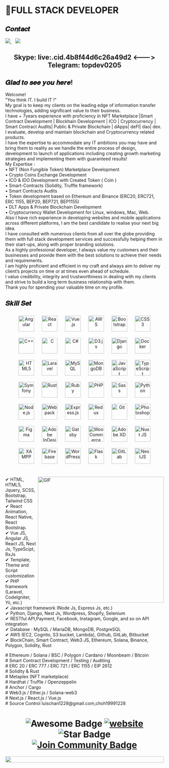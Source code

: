# 👋FULL STACK DEVELOPER
  
## 𝑪𝒐𝒏𝒕𝒂𝒄𝒕

<a href="https://join.skype.com/invite/OyBkobIsnA8l">
    <img src="https://img.shields.io/badge/skype-%231DA1F3.svg?&style=for-the-badge&logo=skype&logoColor=white" />
</a>&nbsp;&nbsp;
<a href="mailto:oleksii.kovalenko1@gmail.com">
    <img src="https://img.shields.io/badge/email-%231DA1F3.svg?&style=for-the-badge&logo=gmail&logoColor=white" />
</a><br />
<h2 align = "center">Skype: live:.cid.4b8f44d6c26a49d2 <---> Telegram: topdev0205

## 𝑮𝒍𝒂𝒅 𝒕𝒐 𝒔𝒆𝒆 𝒚𝒐𝒖 𝒉𝒆𝒓𝒆!  
Welcome!<br />
"You think IT. I build IT !"<br />
My goal is to keep my clients on the leading edge of information transfer technologies, adding significant value to their business.<br />
I have + 7years experience with proficiency in NFT Marketplace |Smart Contract Development | Blockhain Development | ICO | Cryptocurrency | Smart Contract Audits| Public & Private Blockchain | dApps| deFI| dao| dex.<br />
I evaluate, develop and maintain blockchain and Cryptocurrency related products. <br />
I have the expertise to accommodate any IT ambitions you may have and bring them to reality as we handle the entire process of design, development to launch of applications including creating growth marketing strategies and implementing them with guaranteed results!<br />
My Expertise :<br />
• NFT (Non Fungible Token) Marketplace Development<br />
• Crypto Coins Exchange Development<br />
• ICO & IDO Development with Created Token ( Coin )<br />
• Smart-Contracts (Solidity, Truffle framework)<br />
• Smart Contracts Audits<br />
• Token development based on Ethereum and Binance (ERC20, ERC721, ERC 1155, BEP20, BEP721, BEP1155)<br />
• DLT Apps & Private Blockchain Development<br />
• Cryptocurrency Wallet Development for Linux, windows, Mac, Web.<br />
Also I have rich experience in developing websites and mobile applications across different platforms, I am the best candidate to realise your next big idea. <br />
I have consulted with numerous clients from all over the globe providing them with full stack development services and successfully helping them in their start-ups, along with proper branding solutions. <br />
As a highly professional developer, I always value my customers and their businesses and provide them with the best solutions to achieve their needs and requirements.<br /> I am highly proficient and efficient in my craft and always aim to deliver my client’s projects on time or at times even ahead of schedule. <br />I value credibility, integrity and trustworthiness in dealing with my clients and strive to build a long term business relationship with them.<br />
Thank you for spending your valuable time on my profile.<br />






## 𝑺𝒌𝒊𝒍𝒍 𝑺𝒆𝒕 
<div align="center">  
<img style="margin: 10px" src="https://profilinator.rishav.dev/skills-assets/angularjs-original.svg" alt="Angular" height="50" />  
<img style="margin: 10px" src="https://profilinator.rishav.dev/skills-assets/react-original-wordmark.svg" alt="React" height="50" />  
<img style="margin: 10px" src="https://profilinator.rishav.dev/skills-assets/vuejs-original-wordmark.svg" alt="Vue.js" height="50" />  
<img style="margin: 10px" src="https://profilinator.rishav.dev/skills-assets/amazonwebservices-original-wordmark.svg" alt="AWS" height="50" />  
<img style="margin: 10px" src="https://profilinator.rishav.dev/skills-assets/bootstrap-plain.svg" alt="Bootstrap" height="50" />  
<img style="margin: 10px" src="https://profilinator.rishav.dev/skills-assets/css3-original-wordmark.svg" alt="CSS3" height="50" />  
<img style="margin: 10px" src="https://profilinator.rishav.dev/skills-assets/cplusplus-original.svg" alt="C++" height="50" />  
<img style="margin: 10px" src="https://profilinator.rishav.dev/skills-assets/c-original.svg" alt="C" height="50" />  
<img style="margin: 10px" src="https://profilinator.rishav.dev/skills-assets/csharp-original.svg" alt="C#" height="50" />  
<img style="margin: 10px" src="https://profilinator.rishav.dev/skills-assets/d3js-original.svg" alt="D3.js" height="50" />  
<img style="margin: 10px" src="https://profilinator.rishav.dev/skills-assets/django-original.svg" alt="Django" height="50" />  
<img style="margin: 10px" src="https://profilinator.rishav.dev/skills-assets/docker-original-wordmark.svg" alt="Docker" height="50" />  
<img style="margin: 10px" src="https://profilinator.rishav.dev/skills-assets/html5-original-wordmark.svg" alt="HTML5" height="50" />  
<img style="margin: 10px" src="https://profilinator.rishav.dev/skills-assets/laravel-plain-wordmark.svg" alt="Laravel" height="50" />  
<img style="margin: 10px" src="https://profilinator.rishav.dev/skills-assets/mysql-original-wordmark.svg" alt="MySQL" height="50" />  
<img style="margin: 10px" src="https://profilinator.rishav.dev/skills-assets/mongodb-original-wordmark.svg" alt="MongoDB" height="50" />  
<img style="margin: 10px" src="https://profilinator.rishav.dev/skills-assets/javascript-original.svg" alt="JavaScript" height="50" />  
<img style="margin: 10px" src="https://profilinator.rishav.dev/skills-assets/typescript-original.svg" alt="TypeScript" height="50" />  
<img style="margin: 10px" src="https://profilinator.rishav.dev/skills-assets/symfony_black_03.svg" alt="Symfony" height="50" />  
<img style="margin: 10px" src="https://profilinator.rishav.dev/skills-assets/rust-plain.svg" alt="Rust" height="50" />  
<img style="margin: 10px" src="https://profilinator.rishav.dev/skills-assets/ruby-original-wordmark.svg" alt="Ruby" height="50" />  
<img style="margin: 10px" src="https://profilinator.rishav.dev/skills-assets/php-original.svg" alt="PHP" height="50" />  
<img style="margin: 10px" src="https://profilinator.rishav.dev/skills-assets/sass-original.svg" alt="Sass" height="50" />  
<img style="margin: 10px" src="https://profilinator.rishav.dev/skills-assets/python-original.svg" alt="Python" height="50" />  
<img style="margin: 10px" src="https://profilinator.rishav.dev/skills-assets/nodejs-original-wordmark.svg" alt="Node.js" height="50" />  
<img style="margin: 10px" src="https://profilinator.rishav.dev/skills-assets/webpack-original.svg" alt="Webpack" height="50" />  
<img style="margin: 10px" src="https://profilinator.rishav.dev/skills-assets/express-original-wordmark.svg" alt="Express.js" height="50" />  
<img style="margin: 10px" src="https://profilinator.rishav.dev/skills-assets/redux-original.svg" alt="Redux" height="50" />  
<img style="margin: 10px" src="https://profilinator.rishav.dev/skills-assets/git-scm-icon.svg" alt="Git" height="50" />  
<img style="margin: 10px" src="https://profilinator.rishav.dev/skills-assets/photoshop-plain.svg" alt="Photoshop" height="50" />  
<img style="margin: 10px" src="https://profilinator.rishav.dev/skills-assets/figma-icon.svg" alt="Figma" height="50" />  
<img style="margin: 10px" src="https://profilinator.rishav.dev/skills-assets/adobeindesign.svg" alt="Adobe InDesign" height="50" />  
<img style="margin: 10px" src="https://profilinator.rishav.dev/skills-assets/gatsby.png" alt="Gatsby" height="50" />  
<img style="margin: 10px" src="https://profilinator.rishav.dev/skills-assets/woocommerce.png" alt="WooCommerce" height="50" />  
<img style="margin: 10px" src="https://profilinator.rishav.dev/skills-assets/adobexd.png" alt="Adobe XD" height="50" />  
<img style="margin: 10px" src="https://profilinator.rishav.dev/skills-assets/nuxt.png" alt="Nuxt JS" height="50" />  
<img style="margin: 10px" src="https://profilinator.rishav.dev/skills-assets/xampp.png" alt="XAMPP" height="50" />  
<img style="margin: 10px" src="https://profilinator.rishav.dev/skills-assets/firebase.png" alt="Firebase" height="50" />  
<img style="margin: 10px" src="https://profilinator.rishav.dev/skills-assets/wordpress.png" alt="WordPress" height="50" />  
<img style="margin: 10px" src="https://profilinator.rishav.dev/skills-assets/flask.png" alt="Flask" height="50" />  
<img style="margin: 10px" src="https://profilinator.rishav.dev/skills-assets/gitlab.svg" alt="GitLab" height="50" />  
<img style="margin: 10px" src="https://profilinator.rishav.dev/skills-assets/nestjs.svg" alt="NestJS" height="50" />  
</div>  

<br/>  


<div>
  <img align="right" alt="GIF" src="https://github.com/abhisheknaiidu/abhisheknaiidu/blob/master/code.gif?raw=true" width="400" />
 
✔ HTML, HTML5, Jquery, SCSS, Bootstrap, Tailwind CSS   <br />
✔ React Animation, React Native, React Bootstrap.
<br />
✔ Vue JS, Angular JS, React JS, Next Js, TypeScipt, RxJs
<br />
✔ Template, Theme and Script customization
<br />
✔ PHP framework (Laravel, CodeIgniter, Yii, etc.)
<br />
✔ Javascript framework (Node Js, Express Js, etc.)
<br />
✔ Python, Django, Nest Js, Wordpress, Shopify, Selenium
<br />
✔ RESTful API,Payment, Facebook, Instagram, Google, and so on API integration
<br />
✔ Database : MySQL / MariaDB, MongoDB, PostgreSQL
<br />
✔ AWS (EC2, Cognito, S3 bucket, Lambda), Github, GitLab, Bitbucket
<br />
✔ BlockChain, Smart Contract, Web3 JS, Ethereum, Solana, Binance, Polygon, Solidity, Rust
<br />
 <div>
 # Ethereum / Solana / BSC / Polygon / Cardano / Moonbeam / Bitcoin<br />
 # Smart Contract Development / Testing / Auditing<br />
 # ERC 20 / ERC 777 / ERC 721 / ERC 1155 / EIP 2612<br />
 # Solidity & Rust<br />
 # Metaplex (NFT marketplace)<br />
 # Hardhat / Truffle / Openzeppelin<br />
 # Anchor / Cargo<br />
 # Web3.js / Ether.js / Solana-web3<br />
 # Next.js / React.js / Vue.js<br />
 # Source Control luischan1228@gmail.com,choh19991228<br />
  </div>
</div>





<h1 align="center">
  <img src="https://cdn.rawgit.com/sindresorhus/awesome/d7305f38d29fed78fa85652e3a63e154dd8e8829/media/badge.svg" alt="Awesome Badge"/>
  <a href="/"><img src="https://img.shields.io/static/v1?label=&labelColor=505050&message=findwrk&color=%230076D6&style=flat&logo=google-chrome&logoColor=%230076D6" alt="website"/></a>
  <img src="https://img.shields.io/static/v1?label=%F0%9F%8C%9F&message=If%20Useful&style=style=flat&color=BC4E99" alt="Star Badge"/>
  <a href="https://join.skype.com/invite/BEufB8fsn5Fe"><img src="https://img.shields.io/discord/733027681184251937.svg?style=flat&label=Join%20Community&color=7289DA" alt="Join Community Badge"/></a>
</h1>

<p align="center"><img align="center" src="https://github.com/rafael731/rafael731/blob/main/banner.jpg?raw=true" style = "width: -webkit-fill-available;"/></p>

<br/>  


